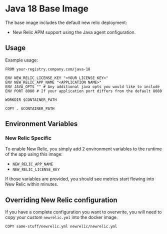 # Java 18 Base Image

The base image includes the default new relic deployment:

* New Relic APM support using the Java agent configuration.

## Usage

Example usage:

```
FROM your-registry.company.com/java-18

ENV NEW_RELIC_LICENSE_KEY "<YOUR LICENSE KEY>"
ENV NEW_RELIC_APP_NAME "<APPLICATION NAME>"
ENV JAVA_OPTS "" # Any additional java opts you would like to include
ENV PORT 8080 # If your application port differs from the default 8080

WORKDIR $CONTAINER_PATH

COPY . $CONTAINER_PATH
```

## Environment Variables

### New Relic Specific

To enable New Relic, you simply add 2 environment variables to the runtime of the app using this image:

* `NEW_RELIC_APP_NAME`
* `NEW_RELIC_LICENSE_KEY`

If those variables are provided, you should see metrics start flowing into New Relic within minutes.

## Overriding New Relic configuration

If you have a complete configuration you want to overwrite, you will need to copy your custom `newrelic.yml` into the docker image.

```
COPY some-stuff/newrelic.yml newrelic/newrelic.yml
```
